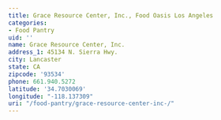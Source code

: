 ```yaml
---
title: Grace Resource Center, Inc., Food Oasis Los Angeles
categories:
- Food Pantry
uid: ''
name: Grace Resource Center, Inc.
address_1: 45134 N. Sierra Hwy.
city: Lancaster
state: CA
zipcode: '93534'
phone: 661.940.5272
latitude: '34.7030069'
longitude: "-118.137309"
uri: "/food-pantry/grace-resource-center-inc-/"
---
```


